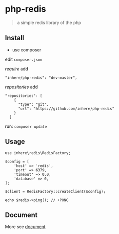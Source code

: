 # php-redis

> a simple redis library of the php



## Install

- use composer

edit `composer.json`

_require_ add

```
"inhere/php-redis": "dev-master",
```

_repositories_ add 

```
"repositories": [
    {
      "type": "git",
      "url": "https://github.com/inhere/php-redis"
    }
  ]
```

run: `composer update`

## Usage

```
use inhere\redis\RedisFactory;

$config = [
    'host' => 'redis',
    'port' => 6379,
    'timeout' => 0.0,
    'database' => 0,
];

$client = RedisFactory::createClient($config);

echo $redis->ping(); // +PONG
```

## Document

More see [document](document.md)
